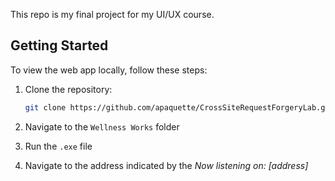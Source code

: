 This repo is my final project for my UI/UX course.

## Getting Started

To view the web app locally, follow these steps:

1. Clone the repository:

   ```bash
   git clone https://github.com/apaquette/CrossSiteRequestForgeryLab.git
2. Navigate to the `Wellness Works` folder
3. Run the `.exe` file
4. Navigate to the address indicated by the *Now listening on: [address]*
